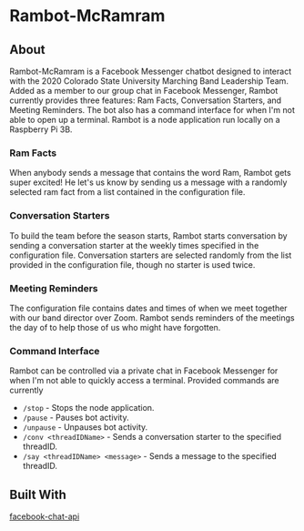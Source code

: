 # Rambot-McRamram

## About 

Rambot-McRamram is a Facebook Messenger chatbot designed to interact with the 2020 Colorado State University Marching Band Leadership Team.  Added as a member to our group chat in Facebook Messenger, Rambot currently provides three features:  Ram Facts, Conversation Starters, and Meeting Reminders.  The bot also has a command interface for when I'm not able to open up a terminal.  Rambot is a node application run locally on a Raspberry Pi 3B.

### Ram Facts

When anybody sends a message that contains the word Ram, Rambot gets super excited!  He let's us know by sending us a message with a randomly selected ram fact from a list contained in the configuration file.

### Conversation Starters

To build the team before the season starts, Rambot starts conversation by sending a conversation starter at the weekly times specified in the configuration file.  Conversation starters are selected randomly from the list provided in the configuration file, though no starter is used twice.

### Meeting Reminders

The configuration file contains dates and times of when we meet together with our band director over Zoom.  Rambot sends reminders of the meetings the day of to help those of us who might have forgotten.

### Command Interface

Rambot can be controlled via a private chat in Facebook Messenger for when I'm not able to quickly access a terminal.  Provided commands are currently
* `/stop` - Stops the node application.
* `/pause` - Pauses bot activity.
* `/unpause` - Unpauses bot activity.
* `/conv <threadIDName>` - Sends a conversation starter to the specified threadID.
* `/say <threadIDName> <message>` - Sends a message to the specified threadID.

## Built With
[facebook-chat-api](https://github.com/Schmavery/facebook-chat-api)
